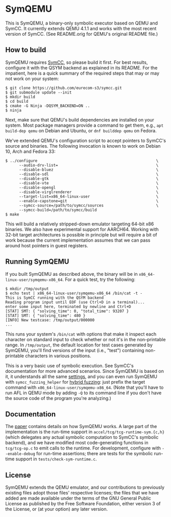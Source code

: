 # SymQEMU

This is SymQEMU, a binary-only symbolic executor based on QEMU and SymCC. It
currently extends QEMU 4.1.1 and works with the most recent version of SymCC.
(See README.orig for QEMU's original README file.)

## How to build

SymQEMU requires [SymCC](https://github.com/eurecom-s3/symcc), so please build
it first. For best results, configure it with the QSYM backend as explained in
its README. For the impatient, here is a quick summary of the required steps
that may or may not work on your system:

``` shell
$ git clone https://github.com/eurecom-s3/symcc.git
$ git submodule update --init
$ mkdir build
$ cd build
$ cmake -G Ninja -DQSYM_BACKEND=ON ..
$ ninja
```

Next, make sure that QEMU's build dependencies are installed on your system.
Most package managers provide a command to get them, e.g., `apt build-dep qemu`
on Debian and Ubuntu, or `dnf builddep qemu` on Fedora.

We've extended QEMU's configuration script to accept pointers to SymCC's source
and binaries. The following invocation is known to work on Debian 10, Arch and
Fedora 33:

``` shell
$ ../configure                                                    \
      --audio-drv-list=                                           \
      --disable-bluez                                             \
      --disable-sdl                                               \
      --disable-gtk                                               \
      --disable-vte                                               \
      --disable-opengl                                            \
      --disable-virglrenderer                                     \
      --target-list=x86_64-linux-user                             \
      --enable-capstone=git                                       \
      --symcc-source=/path/to/symcc/sources                       \
      --symcc-build=/path/to/symcc/build
$ make
```

This will build a relatively stripped-down emulator targeting 64-bit x86
binaries. We also have experimental support for AARCH64. Working with 32-bit
target architectures is possible in principle but will require a bit of work
because the current implementation assumes that we can pass around host pointers
in guest registers.

## Running SymQEMU

If you built SymQEMU as described above, the binary will be in
`x86_64-linux-user/symqemu-x86_64`. For a quick test, try the following:

``` shell
$ mkdir /tmp/output
$ echo test | x86_64-linux-user/symqemu-x86_64 /bin/cat -t -
This is SymCC running with the QSYM backend
Reading program input until EOF (use Ctrl+D in a terminal)...
enter some input here, terminated by newline and Ctrl+D
[STAT] SMT: { "solving_time": 0, "total_time": 93207 }
[STAT] SMT: { "solving_time": 480 }
[INFO] New testcase: /tmp/output/000000
...
```

This runs your system's `/bin/cat` with options that make it inspect each
character on standard input to check whether or not it's in the non-printable
range. In `/tmp/output`, the default location for test cases generated by
SymQEMU, you'll find versions of the input (i.e., "test") containing
non-printable characters in various positions.

This is a very basic use of symbolic execution. See SymCC's documentation for
more advanced scenarios. Since SymQEMU is based on it, it understands all the
same
[settings](https://github.com/eurecom-s3/symcc/blob/master/docs/Configuration.txt),
and you can even run SymQEMU with `symcc_fuzzing_helper` for [hybrid fuzzing](https://github.com/eurecom-s3/symcc/blob/master/docs/Fuzzing.txt): just
prefix the target command with `x86_64-linux-user/symqemu-x86_64`. (Note that
you'll have to run AFL in QEMU mode by adding `-Q` to its command line if you
don't have the source code of the program you're analyzing.)

## Documentation

The [paper](http://www.s3.eurecom.fr/tools/symbolic_execution/symqemu.html)
contains details on how SymQEMU works. A large part of the implementation is the
run-time support in `accel/tcg/tcg-runtime-sym.{c,h}` (which delegates any
actual symbolic computation to SymCC's symbolic backend), and we have modified
most code-generating functions in `tcg/tcg-op.c` to emit calls to the runtime.
For development, configure with `--enable-debug` for run-time assertions; there
are tests for the symbolic run-time support in `tests/check-sym-runtime.c`.

## License

SymQEMU extends the QEMU emulator, and our contributions to previously existing
files adopt those files' respective licenses; the files that we have added are
made available under the terms of the GNU General Public License as published by
the Free Software Foundation, either version 3 of the License, or (at your
option) any later version.
